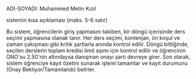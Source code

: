 ADI-SOYADI: Muhammed Metin Kızıl

sistemin kısa açıklaması (maks. 5-6 satır)


Bu sistem, öğrencilerin giriş yapmasını takiben, bir döngü içerisinde ders seçimi yapmasına olanak tanır. Her ders seçimi, kontenjan, ön koşul ve zaman çakışması gibi kritik şartlarla anında kontrol edilir. Döngü bittiğinde, seçilen derslerin toplam kredisi limit aşımı için kontrol edilir ve öğrencinin GNO'su 2.50'nin altındaysa danışman onayı şartı devreye girer. Son olarak, sistem öğrenciye kayıt özetini sunarak işlemi tamamlar ve kayıt durumunu (Onay Bekliyor/Tamamlandı) belirler.
